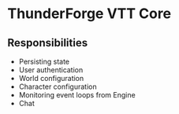# ThunderForge VTT Core


## Responsibilities

- Persisting state
- User authentication
- World configuration
- Character configuration
- Monitoring event loops from Engine
- Chat

